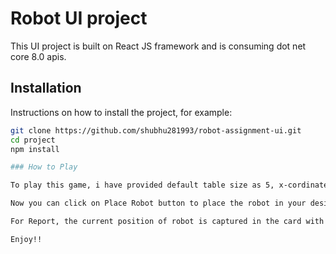 # Robot UI project

This UI project is built on React JS framework and is consuming dot net core 8.0 apis.

## Installation

Instructions on how to install the project, for example:

```bash
git clone https://github.com/shubhu281993/robot-assignment-ui.git
cd project
npm install

### How to Play

To play this game, i have provided default table size as 5, x-cordinate and y-coordinate of the robot as (0,0) and direction as 'North'

Now you can click on Place Robot button to place the robot in your desirable place, with desired dimensions of table and then change the direction Left or Right oof the robot and Click on Move.

For Report, the current position of robot is captured in the card with x,y and direction facing labels.

Enjoy!!
